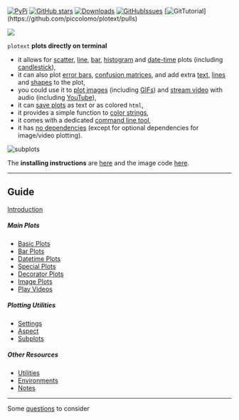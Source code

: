 [![PyPi](https://badge.fury.io/py/plotext.svg)](https://badge.fury.io/py/plotext)
[![GitHub stars](https://img.shields.io/github/stars/piccolomo/plotext.svg)](https://github.com/piccolomo/plotext/stargazers)
[![Downloads](https://pepy.tech/badge/plotext/month)](https://pepy.tech/project/plotext)
[![GitHubIssues](https://img.shields.io/badge/issue_tracking-github-blue.svg)](https://github.com/piccolomo/plotext/issues)
[![GitTutorial](https://img.shields.io/badge/PR-Welcome-%23FF8300.svg?)](https://github.com/piccolomo/plotext/pulls)

<p align="left">  <img src="https://raw.githubusercontent.com/piccolomo/plotext/master/data/logo.png" /></p>

`plotext` **plots directly on terminal**

- it allows for [scatter](https://github.com/piccolomo/plotext/blob/master/readme/basic.md#scatter-plot), [line](https://github.com/piccolomo/plotext/blob/master/readme/basic.md#line-plot), [bar](https://github.com/piccolomo/plotext/blob/master/readme/bar.md#simple-bar-plot), [histogram](https://github.com/piccolomo/plotext/blob/master/readme/bar.md#histogram-plot) and [date-time](https://github.com/piccolomo/plotext/blob/master/readme/datetime.md#datetime-plot) plots (including [candlestick](https://github.com/piccolomo/plotext/blob/master/readme/datetime.md#candlestick-plot)),
- it can also plot [error bars](https://github.com/piccolomo/plotext/blob/master/readme/special.md#error-plot), [confusion matrices](https://github.com/piccolomo/plotext/blob/master/readme/special.md#confusion-matrix), and add extra [text](https://github.com/piccolomo/plotext/blob/master/readme/decorator.md#text-plot), [lines](https://github.com/piccolomo/plotext/blob/master/readme/decorator.md#line-plot) and [shapes](https://github.com/piccolomo/plotext/blob/master/readme/decorator.md#shape-plot) to the plot, 
- you could use it to [plot images](https://github.com/piccolomo/plotext/blob/master/readme/image.md#image-plot) (including [GIFs](https://github.com/piccolomo/plotext/blob/master/readme/image.md#gif-plot)) and [stream video](https://github.com/piccolomo/plotext/blob/master/readme/video.md#video-plot) with audio (including [YouTube](https://github.com/piccolomo/plotext/blob/master/readme/video.md#play-youtube)),
- it can [save plots](https://github.com/piccolomo/plotext/blob/master/readme/utilities.md#canvas-utilities) as text or as colored `html`,
- it provides a simple function to [color strings](https://github.com/piccolomo/plotext/blob/master/readme/utilities.md#colored-text),
- it comes with a dedicated [command line tool](https://github.com/piccolomo/plotext/blob/master/readme/utilities.md#command-line-tool),
- it has [no dependencies](https://github.com/piccolomo/plotext/blob/bda4ac53052f750471a49f9b0ca4753aa2bdeea1/setup.py#L24) (except for optional dependencies for image/video plotting).

![subplots](https://raw.githubusercontent.com/piccolomo/plotext/master/data/subplots.png)

The **installing instructions** are [here](https://github.com/piccolomo/plotext/blob/master/readme/notes.md#install) and the image code [here](https://github.com/piccolomo/plotext/blob/master/readme/subplots.md#subplots).

---

## Guide

[Introduction](https://github.com/piccolomo/plotext/blob/master/readme/basic.md#introduction)

##### Main Plots

- [Basic Plots](https://github.com/piccolomo/plotext/blob/master/readme/basic.md)
- [Bar Plots](https://github.com/piccolomo/plotext/blob/master/readme/bar.md)
- [Datetime Plots](https://github.com/piccolomo/plotext/blob/master/readme/datetime.md)
- [Special Plots](https://github.com/piccolomo/plotext/blob/master/readme/special.md)
- [Decorator Plots](https://github.com/piccolomo/plotext/blob/master/readme/decorator.md)
- [Image Plots](https://github.com/piccolomo/plotext/blob/master/readme/image.md)
- [Play Videos](https://github.com/piccolomo/plotext/blob/master/readme/video.md)

##### Plotting  Utilities

- [Settings](https://github.com/piccolomo/plotext/blob/master/readme/settings.md)
- [Aspect](https://github.com/piccolomo/plotext/blob/master/readme/aspect.md)
- [Subplots](https://github.com/piccolomo/plotext/blob/master/readme/subplots.md#subplots)

##### Other  Resources

- [Utilities](https://github.com/piccolomo/plotext/blob/master/readme/utilities.md)
- [Environments](https://github.com/piccolomo/plotext/blob/master/readme/environments.md)
- [Notes](https://github.com/piccolomo/plotext/blob/master/readme/notes.md)


---

Some [questions](https://github.com/piccolomo/plotext/blob/master/readme/notes.md#some-questions) to consider
